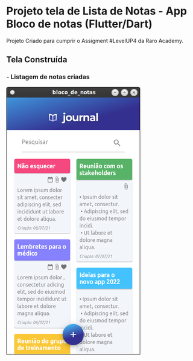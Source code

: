 # Projeto tela de Lista de Notas - App Bloco de notas (Flutter/Dart)

Projeto Criado para cumprir o Assigment #LevelUP4 da Raro Academy.


## Tela Construída

### - Listagem de notas criadas
<img src="./assets/print/bloco_notas_lista.png" alt="Print da tela lista de notas"/>
<br/>
